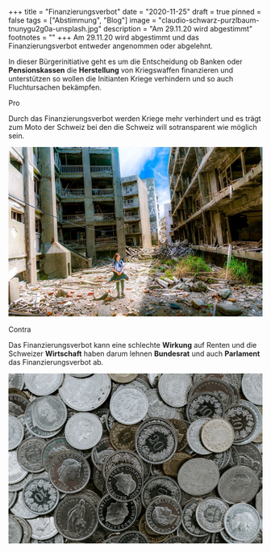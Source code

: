 +++
title = "Finanzierungsverbot"
date = "2020-11-25"
draft = true
pinned = false
tags = ["Abstimmung", "Blog"]
image = "claudio-schwarz-purzlbaum-tnunygu2g0a-unsplash.jpg"
description = "Am 29.11.20 wird abgestimmt"
footnotes = ""
+++
Am 29.11.20 wird abgestimmt und das Finanzierungsverbot entweder angenommen oder abgelehnt.

In dieser Bürgerinitiative geht es um die Entscheidung ob Banken oder **Pensionskassen** die **Herstellung** von Kriegswaffen finanzieren und unterstützen so wollen die Initianten Kriege verhindern und so auch Fluchtursachen bekämpfen.

Pro 

Durch das Finanzierungsverbot werden Kriege mehr verhindert und es trägt zum Moto der Schweiz bei den die Schweiz will sotransparent wie möglich sein.

![](jordy-meow-osd4nghd4km-unsplash.jpg)

Contra

Das Finanzierungsverbot kann eine schlechte **Wirkung** auf Renten und die Schweizer **Wirtschaft** haben darum lehnen **Bundesrat** und auch **Parlament** das Finanzierungsverbot ab.

![](claudio-schwarz-purzlbaum-s777k6znppy-unsplash.jpg)
